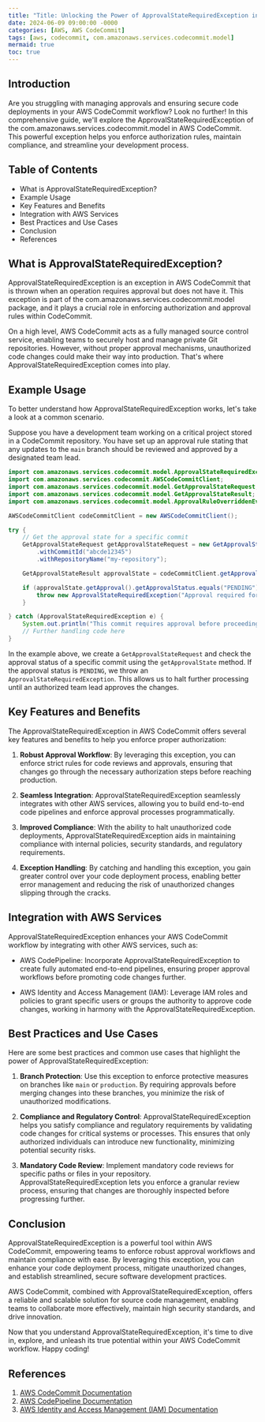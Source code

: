 ```yaml
---
title: "Title: Unlocking the Power of ApprovalStateRequiredException in AWS CodeCommit"
date: 2024-06-09 09:00:00 -0000
categories: [AWS, AWS CodeCommit]
tags: [aws, codecommit, com.amazonaws.services.codecommit.model]
mermaid: true
toc: true
---
```



## Introduction

Are you struggling with managing approvals and ensuring secure code deployments in your AWS CodeCommit workflow? Look no further! In this comprehensive guide, we'll explore the ApprovalStateRequiredException of the com.amazonaws.services.codecommit.model in AWS CodeCommit. This powerful exception helps you enforce authorization rules, maintain compliance, and streamline your development process.

## Table of Contents

- What is ApprovalStateRequiredException?
- Example Usage
- Key Features and Benefits
- Integration with AWS Services
- Best Practices and Use Cases
- Conclusion
- References

## What is ApprovalStateRequiredException?

ApprovalStateRequiredException is an exception in AWS CodeCommit that is thrown when an operation requires approval but does not have it. This exception is part of the com.amazonaws.services.codecommit.model package, and it plays a crucial role in enforcing authorization and approval rules within CodeCommit.

On a high level, AWS CodeCommit acts as a fully managed source control service, enabling teams to securely host and manage private Git repositories. However, without proper approval mechanisms, unauthorized code changes could make their way into production. That's where ApprovalStateRequiredException comes into play.

## Example Usage

To better understand how ApprovalStateRequiredException works, let's take a look at a common scenario.

Suppose you have a development team working on a critical project stored in a CodeCommit repository. You have set up an approval rule stating that any updates to the `main` branch should be reviewed and approved by a designated team lead.

```java
import com.amazonaws.services.codecommit.model.ApprovalStateRequiredException;
import com.amazonaws.services.codecommit.AWSCodeCommitClient;
import com.amazonaws.services.codecommit.model.GetApprovalStateRequest;
import com.amazonaws.services.codecommit.model.GetApprovalStateResult;
import com.amazonaws.services.codecommit.model.ApprovalRuleOverriddenEventMetadata;

AWSCodeCommitClient codeCommitClient = new AWSCodeCommitClient();

try {
    // Get the approval state for a specific commit
    GetApprovalStateRequest getApprovalStateRequest = new GetApprovalStateRequest()
        .withCommitId("abcde12345")
        .withRepositoryName("my-repository");

    GetApprovalStateResult approvalState = codeCommitClient.getApprovalState(getApprovalStateRequest);

    if (approvalState.getApproval().getApprovalStatus.equals("PENDING")) {
        throw new ApprovalStateRequiredException("Approval required for commit");
    }

} catch (ApprovalStateRequiredException e) {
    System.out.println("This commit requires approval before proceeding.");
    // Further handling code here
}
```

In the example above, we create a `GetApprovalStateRequest` and check the approval status of a specific commit using the `getApprovalState` method. If the approval status is `PENDING`, we throw an `ApprovalStateRequiredException`. This allows us to halt further processing until an authorized team lead approves the changes.

## Key Features and Benefits

The ApprovalStateRequiredException in AWS CodeCommit offers several key features and benefits to help you enforce proper authorization:

1. **Robust Approval Workflow**: By leveraging this exception, you can enforce strict rules for code reviews and approvals, ensuring that changes go through the necessary authorization steps before reaching production.

2. **Seamless Integration**: ApprovalStateRequiredException seamlessly integrates with other AWS services, allowing you to build end-to-end code pipelines and enforce approval processes programmatically.

3. **Improved Compliance**: With the ability to halt unauthorized code deployments, ApprovalStateRequiredException aids in maintaining compliance with internal policies, security standards, and regulatory requirements.

4. **Exception Handling**: By catching and handling this exception, you gain greater control over your code deployment process, enabling better error management and reducing the risk of unauthorized changes slipping through the cracks.

## Integration with AWS Services

ApprovalStateRequiredException enhances your AWS CodeCommit workflow by integrating with other AWS services, such as:

- AWS CodePipeline: Incorporate ApprovalStateRequiredException to create fully automated end-to-end pipelines, ensuring proper approval workflows before promoting code changes further.

- AWS Identity and Access Management (IAM): Leverage IAM roles and policies to grant specific users or groups the authority to approve code changes, working in harmony with the ApprovalStateRequiredException.

## Best Practices and Use Cases

Here are some best practices and common use cases that highlight the power of ApprovalStateRequiredException:

1. **Branch Protection**: Use this exception to enforce protective measures on branches like `main` or `production`. By requiring approvals before merging changes into these branches, you minimize the risk of unauthorized modifications.

2. **Compliance and Regulatory Control**: ApprovalStateRequiredException helps you satisfy compliance and regulatory requirements by validating code changes for critical systems or processes. This ensures that only authorized individuals can introduce new functionality, minimizing potential security risks.

3. **Mandatory Code Review**: Implement mandatory code reviews for specific paths or files in your repository. ApprovalStateRequiredException lets you enforce a granular review process, ensuring that changes are thoroughly inspected before progressing further.

## Conclusion

ApprovalStateRequiredException is a powerful tool within AWS CodeCommit, empowering teams to enforce robust approval workflows and maintain compliance with ease. By leveraging this exception, you can enhance your code deployment process, mitigate unauthorized changes, and establish streamlined, secure software development practices.

AWS CodeCommit, combined with ApprovalStateRequiredException, offers a reliable and scalable solution for source code management, enabling teams to collaborate more effectively, maintain high security standards, and drive innovation.

Now that you understand ApprovalStateRequiredException, it's time to dive in, explore, and unleash its true potential within your AWS CodeCommit workflow. Happy coding!

## References

1. [AWS CodeCommit Documentation](https://docs.aws.amazon.com/codecommit/)
2. [AWS CodePipeline Documentation](https://docs.aws.amazon.com/codepipeline/)
3. [AWS Identity and Access Management (IAM) Documentation](https://docs.aws.amazon.com/iam/)